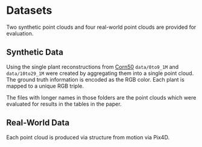 # Datasets
Two synthetic point clouds and four real-world point clouds are provided for evaluation.

## Synthetic Data
Using the single plant reconstructions from [Corn50](https://github.com/hennels/Corn50) `data/0to9_1M` and `data/10to29_1M` were created by aggregating them into a single point cloud. The ground truth information is encoded as the RGB color. Each plant is mapped to a unique RGB triple.

The files with longer names in those folders are the point clouds which were evaluated for results in the tables in the paper.

## Real-World Data
Each point cloud is produced via structure from motion via Pix4D.
